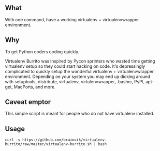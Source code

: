 ## What ##

With one command, have a working virtualenv + virtualenvwrapper environment.

## Why ##

To get Python coders coding quickly.

Virtualenv Burrito was inspired by Pycon sprinters who wasted time getting
virtualenv setup so they could start hacking on code. It's depressingly
complicated to quickly setup the wonderful virtualenv + virtualenvwrapper
environment. Depending on your system you may end up dicking around with
setuptools, distribute, virtualenv, virtulenvwrapper, .bashrc, PyPI, apt-get,
MacPorts, and more.

## Caveat emptor ##

This simple script is meant for people who do not have virtualenv installed.

## Usage ##

    curl -s https://github.com/brainsik/virtualenv-burrito/raw/master/virtualenv-burrito.sh | bash

